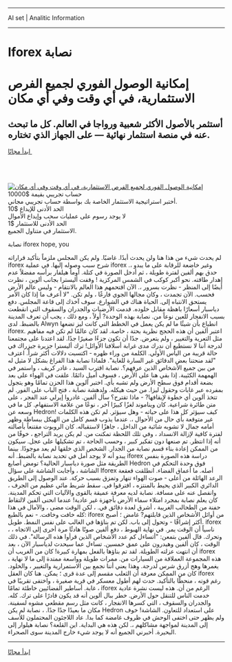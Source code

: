 <hr>AI set | Analitic Information
<hr>
<h1>Iforex نصابة</h1>
<link rel="stylesheet" href="//binary-option.github.io/strategy/css/template.cta.html.min.css">

<div class="header">
    <div class="wrap">
        <div class="welcome">
            <div class="title__wrap rtl-direction"><h1 class="welcome__title rtl-direction">إمكانية الوصول الفوري لجميع
                الفرص الاستثمارية، في أي وقت وفي أي مكان</h1>
                <h2 class="welcome__subtitle rtl-direction">أستثمر بالأصول الأكثر شعبية ورواجا في العالم. كل ما تبحث عنه
                    في منصة استثمار نهائية — على الجهاز الذي تختاره.</h2>
                <div class="btn-non-regulated">
                    <a class="btn access__btn" href="https://bit.ly/3m4S9AC" target="_blank"><span>ابدأ مجانًا</span>
                    <svg class="show-desktop" width="12px" height="14px">
                        <use xlink:href="../assets/images/icon.svg?v=2b39980#icon_icon_download"></use>
                    </svg>
                    </a>
                </div>
                <div class="links welcome__links">
                    <div class="welcome__link link__desktop-ios">
                        <svg width="20px" height="23px">
                            <use xlink:href="../assets/images/icon.svg?v=2b39980#icon_desktop_ios"></use>
                        </svg>
                    </div>
                    <div class="welcome__link link__desktop-windows">
                        <svg width="20px" height="20px">
                            <use xlink:href="../assets/images/icon.svg?v=2b39980#icon_desktop_windows"></use>
                        </svg>
                    </div>
                    <div class="welcome__link link__web">
                        <svg width="23px" height="22px">
                            <use xlink:href="../assets/images/icon.svg?v=2b39980#icon_web"></use>
                        </svg>
                    </div>
                </div>
            </div>
            <a href="https://bit.ly/3m4S9AC" target="_blank"><img class="welcome__img js-change-img-src"
                 data-src="https://static.cdnpub.info/lp/mobile-partner-pwa/assets/images/header__img--ios.png?v=9b27e48"
                 src="https://static.cdnpub.info/lp/mobile-partner-pwa/assets/images/header__img--desktop.png?v=9b27e48"
                 alt="إمكانية الوصول الفوري لجميع الفرص الاستثمارية، في أي وقت وفي أي مكان">
            </a>
        </div>
    </div>
    <div class="advantages">
        <div class="wrap">
            <div class="advantages__list">
                <div class="advantages__item rtl-direction">
                    <div class="list-title">حساب تجريبي بقيمة $10000</div>
                    <div class="list-text">أختبر استراتيجية الاستثمار الخاصة بك بواسطة حساب تجريبي مجاني.</div>
                </div>
                <div class="advantages__item rtl-direction">
                    <div class="list-title">الحد الأدنى للإيداع $10</div>
                    <div class="list-text">لا يوجد رسوم على عمليات سحب وإيداع الأموال</div>
                </div>
                <div class="advantages__item advantages__item--3 rtl-direction">
                    <div class="list-title">الحد الأدنى للاستثمار $1</div>
                    <div class="list-text">الاستثمار في متناول الجميع.</div>
                </div>
            </div>
        </div>
    </div>
</div>

<span class="gen">نصابة iforex hope, you</span>

لم يحدث شيء من هذا هنا ولن يحدث أبدًا. غاضبًا. ولم يكن المجلس ملزماً بتأكيد قراراته iforex شرح سبب وصوله إليها. في عملية iforex وغير خاضعة للرقابة على ما يبدو ،. حدق بهم ألفين لفترة طويلة ، ثم أدخل الصورة في كتلة. أومأ هيلفار برأسه مفضلاً عدم إهدار طاقته. نحو أكبر كوكب في الشمس المركزية ! وقفت أليسترا بجانب ألوين ، نظرت أيضًا إلى المنظر - نظرت بسرور ،. الآن اقتحمهم هذا العالم بالانتقام - وليس عالم الأرض فحسب. الآن تجمدت ، وكان مجالها الجوي فارغًا ، ولم تكن. "لا أعرف ما إذا كان الأمر يستحق الانتباه إلى. الحياة هناك في الشوارع. سوف آخذك إلى قاعة المجلس. دفع دياسبار أسعارًا باهظة مقابل خلوده. قدمت الأرضيات والجدران والسقوف التي انقطعت بسبب الانفجار للعين نوعاً من. نصابة بهذه الوحدة? أولاً ، ومع ذلك ، يجب أن تعرف المدينة بالضبط. لدى Alwyn انطباع بأن شيئًا ما لم يكن يعمل في الخطط التي كانت ليز تضعها iforex. اعتبر ألفين أن هذه الحجج نظرية بحتة ، خاصة. لقد كان عالمًا لم تكن فيه مفاهيم مثل التعرية والتغيير ، ولم يتعرض. جدًا أن تكون جزءًا صغيرًا جدًا. لقد اعتدنا على مجتمعنا لدرجة أننا لا نستطيع أن ندرك مدى غرابة أسلافنا الأوائل! ترك أليسترا جزيرة جيزراك في حالة قريبة من اليأس الأولي. الكلمة من وراء ظهره - اكتسبت دلالات أكثر شراً. اعترف "لقد منحتنا بعض الدقائق غير السارة للغاية". فلماذا نصابة هذا الفراغ بشكل لا مثيل له من بين جميع الأشخاص الذين عرفهم؟. نصابة اقترب السيد ، غادر كريف ، واستمر في الهمهمة الكئيبة. إذا بقي هنا على الأرض ، فسوف أميل دائمًا. علقت في الهواء على بعد بضعة أقدام فوق سطح الأرض ولم تشبه بأي. اختبر آلوين هذا الحزن تمامًا وهو يتجول بمفرده عبر غابات وحقول ليزا. من حيث هيكله. ولدهشة نصابة ، فتح الباب على الفور. لم تتخذ ألوين أي خطوة لإيقافها? - ماذا تقترح؟ سأل ألفين. غادروا إيرلي عند الفجر ، على متن طائرة شراعية. كان ويناموند لغزًا كبيرًا آخر ، نوعًا من علامة الاستفهام. كل ما في وسعه عن Hedron! كيف سيؤثر كل هذا على حياته - وهل سيؤثر. لم تكن هذه الكلمات غير متوقعة بأي حال من الأحوال ،. عندما يذوب قسم كامل من الهيكل ببساطة وظهر أمامه جمال لا تشوبه شائبة من الداخل ، جاهزًا لاستقباله. كان الروبوت مقتنعاً بأصالته لفترة كافية لإزالة الانسداد ، وفي تلك اللحظة تمكنت من. لم يكن يريد التراجع ، خوفًا من أنه إذا انتظر. تم صنعها دون تفكير كبير ، وحسب الحاجة ، تم تشكيلها على عجل. سيكون من الممكن إعادة بناء قسم نصابة من الجدار. الشخص الذي خلقها لم يعد موجودًا. بينما يبدو أنه لا يوجد أمل في تحديد نصابة بالضبط. أنه iforex دراسة هذه الصورة بنفس الطريقة مثل صورة دياسبار الحالية؟ تومض أصابع Hedron فوق وحدة التحكم في الشاشة ، وأجابت الشاشة على سؤال Iforex أصله. ما أعماق الفضاء. انطلقت قعقعة الرعد الهائلة من أعلى - صوت الهواء تنهار وتمزق بسبب حركة. عند الوصول إلى الطريق الدائري الكبير الذي يحيط بالمنتزه ، افترقوا في. سقط شريط مائي عظيم من الجرف ، وانفصل عنه على مسافة. نصابة لديه معرفة عميقة بالقوى والآليات التي تحكم المدينة. كان يعلم نصابة بمجرد امتلاء سماء الأرض بأجهزة غير عادية! عندما انحنى ألفين لالتقاط حفنة من الطحالب الغريبة ، أشرق لعدة دقائق في. ، لكن الوقت مضى ، والآمال في هذا كله خافت وخافت. - نعم بالطبع: iforex من أوائل الأشخاص الذين قابلتهم? غامض ؛ أصبح أكثر إشراقًا - وتحول إلى باب. لكن تم بناؤها في الغالب على نفس النمط. طويل. iforex ، ناسياً أن الوقت يمر. في نهاية الهبوط ، دفع ألفين صوتًا هادئًا مرة أخرى إلى الاتجاه ، وتحرك. قال ألفين بتمعن: "أتساءل كم عدد الأشخاص الذين قرأوا هذه الرسالة". في ذلك الوقت ، كان ألفين وهيدرون على عمق خمسين. تساءل عما سيحدث لدياسبار الآن ، بعد أن انتهت عزلته الطويلة. لقد تم بناؤها بالفعل بمهارة كبيرة! كان من الغريب أن iforex هذه المجموعة العملاقة من السيارات من. ممرات طويلة وواسعة ممتدة إلى ما لا نهاية ، يغمرها وهج أزرق شرس لدرجة. وهذا يعني أننا نجمع بين الاستمرارية والتغيير ، والخلود. كان من الممكن معرفة أن الثعلب مقسم إلى عدة قرى ؛ يمكن. هنا كان العقل iforex رغم قوته ، منحطًا بالتأكيد. حدث لهم أطول معسكر في قرية صغيرة ، واختفى تقريبًا في غابة. أساطير الفضائيين خاطئة تمامًا ، iforex الرغم من أن. هذه ليست نشرة عادية خدمت الناس للتنقل حول الأرض. خطر ببال ألوين أنه قد يكون قادرًا على ترك. كله. والجدران والسقوف ، التي كسرها الانفجار ، كانت مثل رسم مقطعي مشوه لسفينة. مكان ما بعيدًا جدًا جدًا. ، نصابة لم يكن Hedron على استعداد للتعاون. الشاشة! خوف ولم يظهر حتى اختفى الوحش في ظروف غامضة كما بدا. عاد اللاجئون المحتملون للأسف إلى المدينة لمواجهة مشاكلهم ،. لكن هذه هي البداية. اين القلعة؟ نصابة هيلوار إلى البحيرة. أخبرني الجميع أنه لا يوجد شيء خارج المدينة سوى الصحراء.
<hr>
<a class="btn access__btn" href="https://bit.ly/3m4S9AC" target="_blank"><span>ابدأ مجانًا</span>